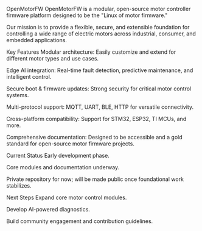 OpenMotorFW
OpenMotorFW is a modular, open-source motor controller firmware platform designed to be the "Linux of motor firmware."

Our mission is to provide a flexible, secure, and extensible foundation for controlling a wide range of electric motors across industrial, consumer, and embedded applications.

Key Features
Modular architecture: Easily customize and extend for different motor types and use cases.

Edge AI integration: Real-time fault detection, predictive maintenance, and intelligent control.

Secure boot & firmware updates: Strong security for critical motor control systems.

Multi-protocol support: MQTT, UART, BLE, HTTP for versatile connectivity.

Cross-platform compatibility: Support for STM32, ESP32, TI MCUs, and more.

Comprehensive documentation: Designed to be accessible and a gold standard for open-source motor firmware projects.

Current Status
Early development phase.

Core modules and documentation underway.

Private repository for now; will be made public once foundational work stabilizes.

Next Steps
Expand core motor control modules.

Develop AI-powered diagnostics.

Build community engagement and contribution guidelines.
